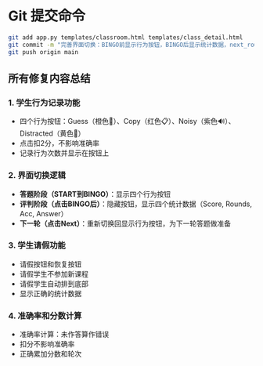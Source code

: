 # Git 提交命令

```bash
git add app.py templates/classroom.html templates/class_detail.html
git commit -m "完善界面切换：BINGO前显示行为按钮，BINGO后显示统计数据，next_round切换回按钮"
git push origin main
```

## 所有修复内容总结

### 1. 学生行为记录功能
- 四个行为按钮：Guess（橙色🎲）、Copy（红色📋）、Noisy（紫色🔊）、Distracted（黄色🙈）
- 点击扣2分，不影响准确率
- 记录行为次数并显示在按钮上

### 2. 界面切换逻辑
- **答题阶段（START到BINGO）**：显示四个行为按钮
- **评判阶段（点击BINGO后）**：隐藏按钮，显示四个统计数据（Score, Rounds, Acc, Answer）
- **下一轮（点击Next）**：重新切换回显示行为按钮，为下一轮答题做准备

### 3. 学生请假功能
- 请假按钮和恢复按钮
- 请假学生不参加新课程
- 请假学生自动排到底部
- 显示正确的统计数据

### 4. 准确率和分数计算
- 准确率计算：未作答算作错误
- 扣分不影响准确率
- 正确累加分数和轮次
